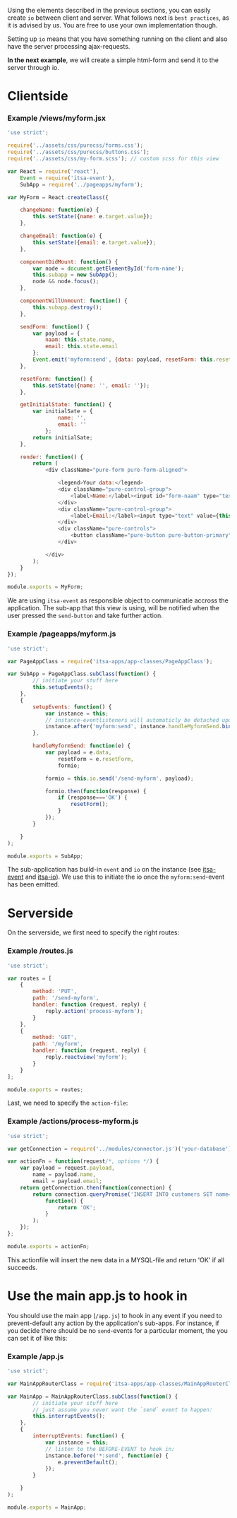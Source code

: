 Using the elements described in the previous sections, you can easily create `io` between client and server. What follows next is `best practices`, as it is advised by us. You are free to use your own implementation though.

Setting up `io` means that you have something running on the client and also have the server processing ajax-requests.

**In the next example**, we will create a simple html-form and send it to the server through io.

# Clientside

### Example /views/myform.jsx
```js
'use strict';

require('../assets/css/purecss/forms.css');
require('../assets/css/purecss/buttons.css');
require('../assets/css/my-form.scss'); // custom scss for this view

var React = require('react'),
    Event = require('itsa-event'),
    SubApp = require('../pageapps/myform');

var MyForm = React.createClass({

    changeName: function(e) {
        this.setState({name: e.target.value});
    },

    changeEmail: function(e) {
        this.setState({email: e.target.value});
    },

    componentDidMount: function() {
        var node = document.getElementById('form-name');
        this.subapp = new SubApp();
        node && node.focus();
    },

    componentWillUnmount: function() {
        this.subapp.destroy();
    },

    sendForm: function() {
        var payload = {
            naam: this.state.name,
            email: this.state.email
        };
        Event.emit('myform:send', {data: payload, resetForm: this.resetForm});
    },

    resetForm: function() {
        this.setState({name: '', email: ''});
    },

    getInitialState: function() {
        var initialSate = {
                name: '',
                email: ''
            };
        return initialSate;
    },

    render: function() {
        return (
            <div className="pure-form pure-form-aligned">

                <legend>Your data:</legend>
                <div className="pure-control-group">
                    <label>Name:</label><input id="form-naam" type="text" value={this.state.naam} onChange={this.changeName} />
                </div>
                <div className="pure-control-group">
                    <label>Email:</label><input type="text" value={this.state.email} onChange={this.changeEmail} />
                </div>
                <div className="pure-controls">
                    <button className="pure-button pure-button-primary" onClick={this.sendForm}>Send</button>
                </div>

            </div>
        );
    }
});

module.exports = MyForm;

```

We are using `itsa-event` as responsible object to communicatie accross the application. The sub-app that this view is using, will be notified when the user pressed the `send-button` and take further action.


### Example /pageapps/myform.js
```js
'use strict';

var PageAppClass = require('itsa-apps/app-classes/PageAppClass');

var SubApp = PageAppClass.subClass(function() {
        // initiate your stuff here
        this.setupEvents();
    },
    {
        setupEvents: function() {
            var instance = this;
            // instance-eventlisteners will automaticly be detached upon destruction
            instance.after('myform:send', instance.handleMyformSend.bind(instance));
        },

        handleMyformSend: function(e) {
            var payload = e.data,
                resetForm = e.resetForm,
                formio;

            formio = this.io.send('/send-myform', payload);

            formio.then(function(response) {
                if (response==='OK') {
                    resetForm();
                }
            });
        }

    }
);

module.exports = SubApp;
```

The sub-application has build-in `event` and `io` on the instance (see [itsa-event](http://itsa.io/docs/itsa-event) and [itsa-io](http://itsa.io/docs/itsa-io)). We use this to initiate the io once the `myform:send`-event has been emitted.


# Serverside

On the serverside, we first need to specify the right routes:

### Example /routes.js
```js
'use strict';

var routes = [
    {
        method: 'PUT',
        path: '/send-myform',
        handler: function (request, reply) {
            reply.action('process-myform');
        }
    },
    {
        method: 'GET',
        path: '/myform',
        handler: function (request, reply) {
            reply.reactview('myform');
        }
    }
];

module.exports = routes;
```

Last, we need to specify the `action-file`:

### Example /actions/process-myform.js
```js
'use strict';

var getConnection = require('../modules/connector.js')('your-database');

var actionFn = function(request/*, options */) {
    var payload = request.payload,
        name = payload.name,
        email = payload.email;
    return getConnection.then(function(connection) {
        return connection.queryPromise('INSERT INTO customers SET name=?, email=?', [name, email]).then(
            function() {
                return 'OK';
            }
        );
    });
};

module.exports = actionFn;
```

This actionfile will insert the new data in a MYSQL-file and return 'OK' if all succeeds.


# Use the main app.js to hook in

You should use the main app (`/app.js`) to hook in any event if you need to prevent-default any action by the application's sub-apps. For instance, if you decide there should be no `send`-events for a particular moment, the you can set it of like this:

### Example /app.js

```js
'use strict';

var MainAppRouterClass = require('itsa-apps/app-classes/MainAppRouterClass');

var MainApp = MainAppRouterClass.subClass(function() {
        // initiate your stuff here
        // just assume you never want the `send` event to happen:
        this.interruptEvents();
    },
    {
        interruptEvents: function() {
            var instance = this;
            // listen to the BEFORE-EVENT to hook in:
            instance.before('*:send', function(e) {
                e.preventDefault();
            });
        }

    }
);

module.exports = MainApp;
```